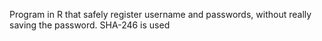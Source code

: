 Program in R that safely register username and passwords, without really saving the password. SHA-246 is used
